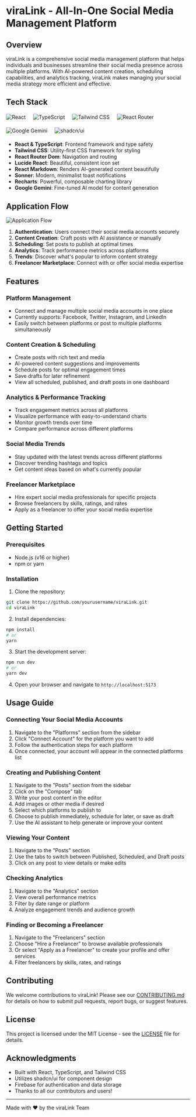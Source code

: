 
# viraLink - All-In-One Social Media Management Platform


## Overview

viraLink is a comprehensive social media management platform that helps individuals and businesses streamline their social media presence across multiple platforms. With AI-powered content creation, scheduling capabilities, and analytics tracking, viraLink makes managing your social media strategy more efficient and effective.

## Tech Stack

<div style="display: flex; gap: 20px; margin: 20px 0; flex-wrap: wrap;">
  <img src="https://img.shields.io/badge/React-20232A?style=for-the-badge&logo=react&logoColor=61DAFB" alt="React" />
  <img src="https://img.shields.io/badge/TypeScript-007ACC?style=for-the-badge&logo=typescript&logoColor=white" alt="TypeScript" />
  <img src="https://img.shields.io/badge/Tailwind_CSS-38B2AC?style=for-the-badge&logo=tailwind-css&logoColor=white" alt="Tailwind CSS" />
  <img src="https://img.shields.io/badge/React_Router-CA4245?style=for-the-badge&logo=react-router&logoColor=white" alt="React Router" />
  <img src="https://img.shields.io/badge/Google_Gemini-4285F4?style=for-the-badge&logo=google&logoColor=white" alt="Google Gemini" />
  <img src="https://img.shields.io/badge/shadcn/ui-000000?style=for-the-badge&logo=shadcnui&logoColor=white" alt="shadcn/ui" />
</div>

- **React & TypeScript**: Frontend framework and type safety
- **Tailwind CSS**: Utility-first CSS framework for styling
- **React Router Dom**: Navigation and routing
- **Lucide React**: Beautiful, consistent icon set
- **React Markdown**: Renders AI-generated content beautifully
- **Sonner**: Modern, minimalist toast notifications
- **Recharts**: Powerful, composable charting library
- **Google Gemini**: Fine-tuned AI model for content generation


## Application Flow

![Application Flow](https://mermaid.ink/img/pako:eNqFksFqwzAMhl_F-NQO2r5AT8tgY4OxwwajrVlDaxPbMl0a-t67kzpt0m6Tk9D_fRJCSGGYjFIQIXnx-nXyxYxRPOUmITMR3fCxXXcuRK-nqvOVL2xjJl6pNKl8s3KVJ6oZbVS2Jms3V2zXSqvJXu7JmJE6P-u6pZbclFTRkpbPbXnvOKUDx1Qzn8wMJw0xqEpeDaU4z17rzkbfMQVm-8M-wvhQTWCRoG9EGgTZ0vM-ChCZbMuqBzGNnUhDU6O2YIZmJPTBdmRhHHVDMuQ4gd2vW9eC2DQlBo7hVKhNQxg2X33fkznwD1GwE1dE3bfmj-Js7Mx_GYvLvGiuiurJPM6t-QNjZJ38?type=png)

1. **Authentication**: Users connect their social media accounts securely
2. **Content Creation**: Craft posts with AI assistance or manually
3. **Scheduling**: Set posts to publish at optimal times
4. **Analytics**: Track performance metrics across platforms
5. **Trends**: Discover what's popular to inform content strategy
6. **Freelancer Marketplace**: Connect with or offer social media expertise

## Features

### Platform Management
- Connect and manage multiple social media accounts in one place
- Currently supports: Facebook, Twitter, Instagram, and LinkedIn
- Easily switch between platforms or post to multiple platforms simultaneously

### Content Creation & Scheduling
- Create posts with rich text and media
- AI-powered content suggestions and improvements
- Schedule posts for optimal engagement times
- Save drafts for later refinement
- View all scheduled, published, and draft posts in one dashboard

### Analytics & Performance Tracking
- Track engagement metrics across all platforms
- Visualize performance with easy-to-understand charts
- Monitor growth trends over time
- Compare performance across different platforms

### Social Media Trends
- Stay updated with the latest trends across different platforms
- Discover trending hashtags and topics
- Get content ideas based on what's currently popular

### Freelancer Marketplace
- Hire expert social media professionals for specific projects
- Browse freelancers by skills, ratings, and rates
- Apply as a freelancer to offer your social media expertise

## Getting Started

### Prerequisites
- Node.js (v16 or higher)
- npm or yarn

### Installation

1. Clone the repository:
```bash
git clone https://github.com/yourusername/viraLink.git
cd viraLink
```

2. Install dependencies:
```bash
npm install
# or
yarn
```

3. Start the development server:
```bash
npm run dev
# or
yarn dev
```

4. Open your browser and navigate to `http://localhost:5173`

## Usage Guide

### Connecting Your Social Media Accounts

1. Navigate to the "Platforms" section from the sidebar
2. Click "Connect Account" for the platform you want to add
3. Follow the authentication steps for each platform
4. Once connected, your account will appear in the connected platforms list

### Creating and Publishing Content

1. Navigate to the "Posts" section from the sidebar
2. Click on the "Compose" tab
3. Write your post content in the editor
4. Add images or other media if desired
5. Select which platforms to publish to
6. Choose to publish immediately, schedule for later, or save as draft
7. Use the AI assistant to help generate or improve your content

### Viewing Your Content

1. Navigate to the "Posts" section
2. Use the tabs to switch between Published, Scheduled, and Draft posts
3. Click on any post to view details or make edits

### Checking Analytics

1. Navigate to the "Analytics" section
2. View overall performance metrics
3. Filter by date range or platform
4. Analyze engagement trends and audience growth

### Finding or Becoming a Freelancer

1. Navigate to the "Freelancers" section
2. Choose "Hire a Freelancer" to browse available professionals
3. Or select "Apply as a Freelancer" to create your profile and offer services
4. Filter freelancers by skills, rates, and ratings

## Contributing

We welcome contributions to viraLink! Please see our [CONTRIBUTING.md](CONTRIBUTING.md) for details on how to submit pull requests, report bugs, or suggest features.

## License

This project is licensed under the MIT License - see the [LICENSE](LICENSE) file for details.

## Acknowledgments

- Built with React, TypeScript, and Tailwind CSS
- Utilizes shadcn/ui for component design
- Firebase for authentication and data storage
- Thanks to all our contributors and users!

---

Made with ❤️ by the viraLink Team
